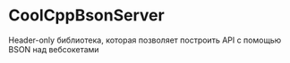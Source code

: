 # CoolCppBsonServer
Header-only библиотека, которая позволяет построить API с помощью BSON над вебсокетами
